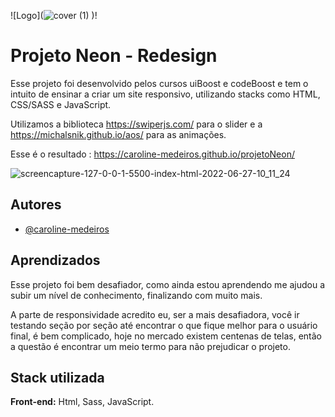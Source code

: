 
![Logo](![cover (1)](https://user-images.githubusercontent.com/97336674/175959406-da9b4f8c-4e02-4d69-9b2c-e56750e88707.png)
)!



# Projeto Neon - Redesign

Esse projeto foi desenvolvido pelos cursos uiBoost e codeBoost  e tem o intuito de ensinar a criar um site 
responsivo, utilizando stacks como HTML, CSS/SASS e JavaScript.

Utilizamos a biblioteca https://swiperjs.com/ para o slider e a https://michalsnik.github.io/aos/ para as animações.

Esse é o resultado : https://caroline-medeiros.github.io/projetoNeon/

![screencapture-127-0-0-1-5500-index-html-2022-06-27-10_11_24](https://user-images.githubusercontent.com/97336674/175954478-24e5d9fa-195b-40c6-aaac-c00e389e910b.png)




## Autores

- [@caroline-medeiros](https://www.github.com/caroline-medeiros)


## Aprendizados

Esse projeto foi bem desafiador, como ainda estou aprendendo
me ajudou a subir um nível de conhecimento, finalizando com muito mais.

A parte de responsividade acredito eu, ser a mais desafiadora,
você ir testando seção por seção até encontrar o que fique 
melhor para o usuário final, é bem complicado, hoje no mercado
existem centenas de telas, então a questão é encontrar um meio termo para 
não prejudicar o projeto.





## Stack utilizada

**Front-end:** Html, Sass, JavaScript.

